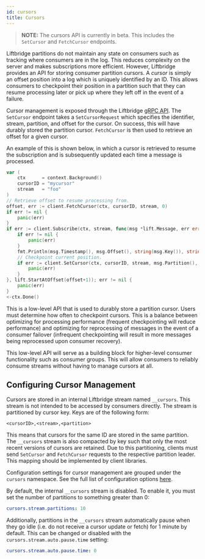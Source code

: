 ```yaml
---
id: cursors
title: Cursors
---
```


> **NOTE:** The cursors API is currently in beta. This includes the `SetCursor`
> and `FetchCursor` endpoints.

Liftbridge partitions do not maintain any state on consumers such as tracking
where consumers are in the log. This reduces complexity on the server and makes
subscriptions more efficient. However, Liftbridge provides an API for storing
consumer partition cursors. A _cursor_ is simply an offset position into a log
which is uniquely identified by an ID. This allows consumers to checkpoint
their position in a partition such that they can resume processing later or
pick up where they left off in the event of a failure.

Cursor management is exposed through the Liftbridge [gRPC
API](https://github.com/liftbridge-io/liftbridge-api/blob/master/api.proto).
The `SetCursor` endpoint takes a `SetCursorRequest` which specifies the
identifier, stream, partition, and offset for the cursor. On success, this will
have durably stored the partition cursor. `FetchCursor` is then used to
retrieve an offset for a given cursor.

An example of this is shown below, in which a cursor is retrieved to resume the
subscription and is subsequently updated each time a message is processed.

```go
var (
	ctx      = context.Background()
	cursorID = "mycursor"
    stream   = "foo"
)
// Retrieve offset to resume processing from.
offset, err := client.FetchCursor(ctx, cursorID, stream, 0)
if err != nil {
	panic(err)
}
if err := client.Subscribe(ctx, stream, func(msg *lift.Message, err error) {
	if err != nil {
		panic(err)
	}
	fmt.Println(msg.Timestamp(), msg.Offset(), string(msg.Key()), string(msg.Value()))
    // Checkpoint current position.
	if err := client.SetCursor(ctx, cursorID, stream, msg.Partition(), msg.Offset()); err != nil {
		panic(err)
	}
}, lift.StartAtOffset(offset+1)); err != nil {
	panic(err)
}
<-ctx.Done()
```

This is a low-level API that is used to durably store a partition cursor. Users
must determine how often to checkpoint cursors. This is a balance between
optimizing for processing performance (frequent checkpointing will reduce
performance) and optimizing for reprocessing of messages in the event of a
consumer failover (infrequent checkpointing will result in more messages being
reprocessed upon consumer recovery).

This low-level API will serve as a building block for higher-level consumer
functionality such as consumer groups. This will allow consumers to reliably
consume streams without having to manage cursors at all.

## Configuring Cursor Management

Cursors are stored in an internal Liftbridge stream named `__cursors`. This
stream is not intended to be accessed by consumers directly. The stream is
partitioned by cursor key. Keys are of the following form:

```plaintext
<cursorID>,<stream>,<partition>
```

This means that cursors for the same ID are stored in the same partition. The
`__cursors` stream is also compacted by key such that only the most recent
versions of cursors are retained. Due to this partitioning, clients must send
`SetCursor` and `FetchCursor` requests to the respective partition leader. This
mapping should be implemented by client libraries.

Configuration settings for cursor management are grouped under the `cursors`
namespace. See the full list of configuration options
[here](./configuration.md#cursors-configuration-settings).

By default, the internal `__cursors` stream is disabled. To enable it, you must
set the number of partitions to something greater than 0:

```yaml
cursors.stream.partitions: 10
```

Additionally, partitions in the `__cursors` stream automatically pause when
they go idle (i.e. do not receive a cursor update or fetch) for 1 minute by
default. This can be changed or disabled with the
`cursors.stream.auto.pause.time` setting:

```yaml
cursors.stream.auto.pause.time: 0
```
